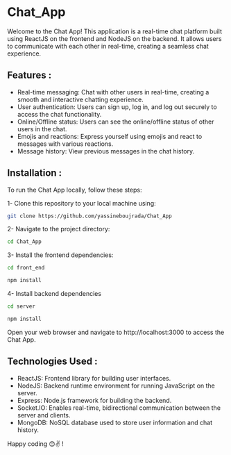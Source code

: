 # Chat_App

Welcome to the Chat App! This application is a real-time chat platform built using ReactJS on the frontend and NodeJS on the backend. It allows users to communicate with each other in real-time, creating a seamless chat experience.

## Features :

- Real-time messaging: Chat with other users in real-time, creating a smooth and interactive chatting experience.
- User authentication: Users can sign up, log in, and log out securely to access the chat functionality.
- Online/Offline status: Users can see the online/offline status of other users in the chat.
- Emojis and reactions: Express yourself using emojis and react to messages with various reactions.
- Message history: View previous messages in the chat history.

## Installation :

To run the Chat App locally, follow these steps:

1- Clone this repository to your local machine using:

```sh 
git clone https://github.com/yassineboujrada/Chat_App
```

2- Navigate to the project directory:

``` sh
cd Chat_App
```

3- Install the frontend dependencies:

``` sh
cd front_end
```

``` sh
npm install
```

4- Install backend dependencies

``` sh
cd server
```

``` sh
npm install
```

Open your web browser and navigate to http://localhost:3000 to access the Chat App.

## Technologies Used :

- ReactJS: Frontend library for building user interfaces.
- NodeJS: Backend runtime environment for running JavaScript on the server.
- Express: Node.js framework for building the backend.
- Socket.IO: Enables real-time, bidirectional communication between the server and clients.
- MongoDB: NoSQL database used to store user information and chat history.

Happy coding 😊✌️ !
